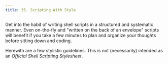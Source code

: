 ```yaml
---
title: 35. Scripting With Style
---
```


Get into the habit of writing shell scripts in a structured and systematic manner. Even on-the-fly and "written on the back of an envelope" scripts will benefit if you take a few minutes to plan and organize your thoughts before sitting down and coding.

Herewith are a few stylistic guidelines. This is not (necessarily) intended as an _Official Shell Scripting Stylesheet_.
